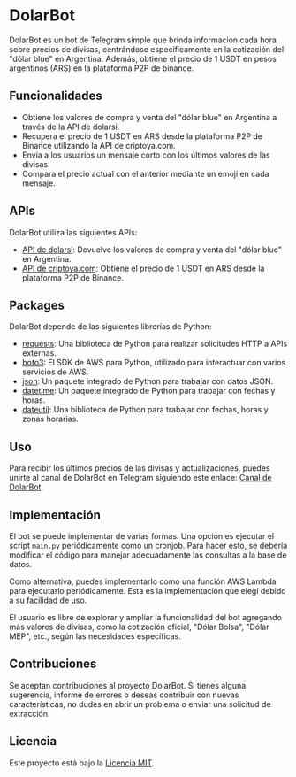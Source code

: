 # DolarBot

DolarBot es un bot de Telegram simple que brinda información cada hora sobre precios de divisas, centrándose específicamente en la cotización del "dólar blue" en Argentina. Además, obtiene el precio de 1 USDT en pesos argentinos (ARS) en la plataforma P2P de binance.

## Funcionalidades

- Obtiene los valores de compra y venta del "dólar blue" en Argentina a través de la API de dolarsi.
- Recupera el precio de 1 USDT en ARS desde la plataforma P2P de Binance utilizando la API de criptoya.com.
- Envía a los usuarios un mensaje corto con los últimos valores de las divisas.
- Compara el precio actual con el anterior mediante un emoji en cada mensaje.

## APIs

DolarBot utiliza las siguientes APIs:

- [API de dolarsi](https://www.dolarsi.com/): Devuelve los valores de compra y venta del "dólar blue" en Argentina.
- [API de criptoya.com](https://criptoya.com/): Obtiene el precio de 1 USDT en ARS desde la plataforma P2P de Binance.

## Packages

DolarBot depende de las siguientes librerías de Python:

- [requests](https://docs.python-requests.org/en/latest/): Una biblioteca de Python para realizar solicitudes HTTP a APIs externas.
- [boto3](https://boto3.amazonaws.com/v1/documentation/api/latest/index.html): El SDK de AWS para Python, utilizado para interactuar con varios servicios de AWS.
- [json](https://docs.python.org/3/library/json.html): Un paquete integrado de Python para trabajar con datos JSON.
- [datetime](https://docs.python.org/3/library/datetime.html): Un paquete integrado de Python para trabajar con fechas y horas.
- [dateutil](https://dateutil.readthedocs.io/): Una biblioteca de Python para trabajar con fechas, horas y zonas horarias.

## Uso

Para recibir los últimos precios de las divisas y actualizaciones, puedes unirte al canal de DolarBot en Telegram siguiendo este enlace: [Canal de DolarBot](https://t.me/PrecioDolarBlue).

## Implementación

El bot se puede implementar de varias formas. Una opción es ejecutar el script `main.py` periódicamente como un cronjob. Para hacer esto, se debería modificar el código para manejar adecuadamente las consultas a la base de datos.

Como alternativa, puedes implementarlo como una función AWS Lambda para ejecutarlo periódicamente. Esta es la implementación que elegí debido a su facilidad de uso.

El usuario es libre de explorar y ampliar la funcionalidad del bot agregando más valores de divisas, como la cotización oficial, "Dólar Bolsa", "Dólar MEP", etc., según las necesidades específicas.

## Contribuciones

Se aceptan contribuciones al proyecto DolarBot. Si tienes alguna sugerencia, informe de errores o deseas contribuir con nuevas características, no dudes en abrir un problema o enviar una solicitud de extracción.

## Licencia

Este proyecto está bajo la [Licencia MIT](LICENSE).